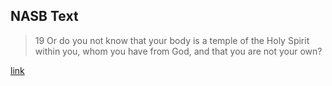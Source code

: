 ## NASB Text

> 19 Or do you not know that your body is a temple of the Holy Spirit within you, whom you have from God, and that you are not your own?

[link](https://www.biblegateway.com/passage/?search=1+Corinthians+6%3A19&version=NASB)